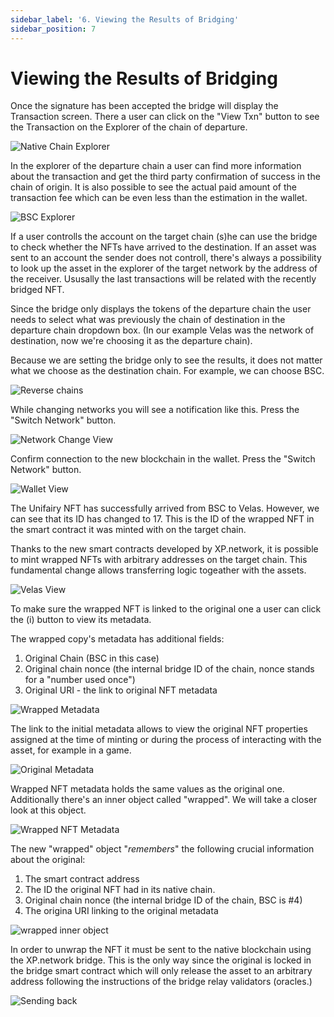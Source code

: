 ```yaml
---
sidebar_label: '6. Viewing the Results of Bridging'
sidebar_position: 7
---
```


# Viewing the Results of Bridging

Once the signature has been accepted the bridge will display the Transaction screen. There a user can click on the "View Txn" button to see the Transaction on the Explorer of the chain of departure.

![Native Chain Explorer](../../static/assets/6.png)

In the explorer of the departure chain a user can find more information about the transaction and get the third party confirmation of success in the chain of origin. It is also possible to see the actual paid amount of the transaction fee which can be even less than the estimation in the wallet.

![BSC Explorer](../../static/assets/5.png)

If a user controlls the account on the target chain (s)he can use the bridge to check whether the NFTs have arrived to the destination. If an asset was sent to an account the sender does not controll, there's always a possibility to look up the asset in the explorer of the target network by the address of the receiver. Ususally the last transactions will be related with the recently bridged NFT.

Since the bridge only displays the tokens of the departure chain the user needs to select what was previously the chain of destination in the departure chain dropdown box. (In our example Velas was the network of destination, now we're choosing it as the departure chain). 

Because we are setting the bridge only to see the results, it does not matter what we choose as the destination chain. For example, we can choose BSC.

![Reverse chains](../../static/assets/7.png)

While changing networks you will see a notification like this. Press the "Switch Network" button. 

![Network Change View](../../static/assets/8.png)

Confirm connection to the new blockchain in the wallet. Press the "Switch Network" button. 

![Wallet View](../../static/assets/9.png)

The Unifairy NFT has successfully arrived from BSC to Velas. However, we can see that its ID has changed to 17. This is the ID of the wrapped NFT in the smart contract it was minted with on the target chain.

Thanks to the new smart contracts developed by XP.network, it is possible to mint wrapped NFTs with arbitrary addresses on the target chain. This fundamental change allows transferring logic togeather with the assets.

![Velas View](../../static/assets/10.png)

To make sure the wrapped NFT is linked to the original one a user can click the (i) button to view its metadata.

The wrapped copy's metadata has additional fields:

1. Original Chain (BSC in this case)
2. Original chain nonce (the internal bridge ID of the chain, nonce stands for a "number used once")
3. Original URI - the link to original NFT metadata

![Wrapped Metadata](../../static/assets/11.png)

The link to the initial metadata allows to view the original NFT properties assigned at the time of minting or during the process of interacting with the asset, for example in a game.

![Original Metadata](../../static/assets/13.png)

Wrapped NFT metadata holds the same values as the original one. Additionally there's an inner object called "wrapped". We will take a closer look at this object.

![Wrapped NFT Metadata](../../static/assets/14.png)

The new "wrapped" object "*remembers*" the following crucial information about the original:
1. The smart contract address
2. The ID the original NFT had in its native chain.
3. Original chain nonce (the internal bridge ID of the chain, BSC is #4)
4. The origina URI linking to the original metadata

![wrapped inner object](../../static/assets/15.png)

In order to unwrap the NFT it must be sent to the native blockchain using the XP.network bridge. This is the only way since the original is locked in the bridge smart contract which will only release the asset to an arbitrary address following the instructions of the bridge relay validators (oracles.)

![Sending back](../../static/assets/12.png)
